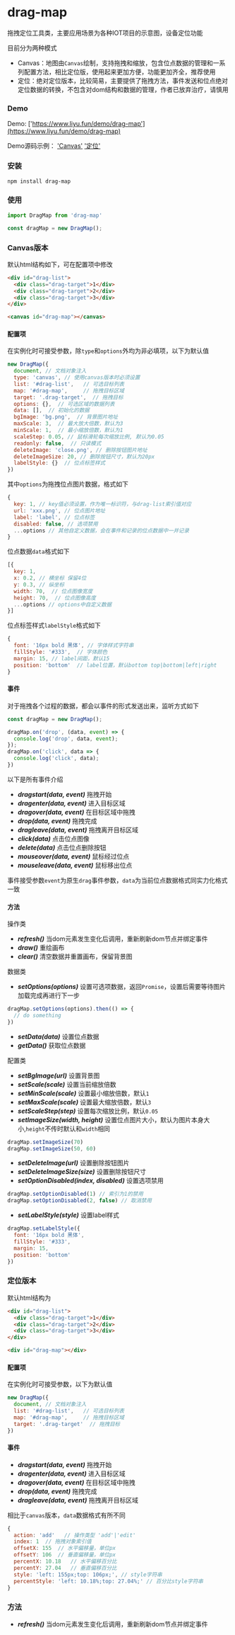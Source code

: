 # drag-map

拖拽定位工具类，主要应用场景为各种IOT项目的示意图，设备定位功能

目前分为两种模式

- Canvas：地图由`Canvas`绘制，支持拖拽和缩放，包含位点数据的管理和一系列配置方法，相比定位版，使用起来更加方便，功能更加齐全，推荐使用
- 定位：绝对定位版本，比较简易，主要提供了拖拽方法，事件发送和位点绝对定位数据的转换，不包含对dom结构和数据的管理，作者已放弃治疗，请慎用

### Demo
Demo: ['https://www.liyu.fun/demo/drag-map'](https://www.liyu.fun/demo/drag-map)

Demo源码示例： ['Canvas'](https://github.com/gitliyu/drag-map/blob/master/demo/src/views/Canvas.vue)  ['定位'](https://github.com/gitliyu/drag-map/blob/master/demo/src/views/Position.vue)

### 安装
```
npm install drag-map
```

### 使用
```javascript
import DragMap from 'drag-map'

const dragMap = new DragMap();
```
### Canvas版本
默认html结构如下，可在配置项中修改
```html
<div id="drag-list">
  <div class="drag-target">1</div>
  <div class="drag-target">2</div>
  <div class="drag-target">3</div>
</div>

<canvas id="drag-map"></canvas>
```
#### 配置项
在实例化时可接受参数，除`type`和`options`外均为非必填项，以下为默认值
```javascript
new DragMap({
  document, // 文档对象注入
  type: 'canvas', // 使用canvas版本时必须设置
  list: '#drag-list',   // 可选目标列表
  map: '#drag-map',     // 拖拽目标区域
  target: '.drag-target',  // 拖拽目标
  options: {},  // 可选区域的数据列表
  data: [],  // 初始化的数据
  bgImage: 'bg.png',  // 背景图片地址
  maxScale: 3,  // 最大放大倍数，默认为3
  minScale: 1,  // 最小缩放倍数，默认为1
  scaleStep: 0.05, // 鼠标滑轮每次缩放比例, 默认为0.05
  readonly: false,  // 只读模式
  deleteImage: 'close.png', // 删除按钮图片地址
  deleteImageSize: 20, // 删除按钮尺寸，默认为20px
  labelStyle: {}  // 位点标签样式
})
```
其中`options`为拖拽位点图片数据，格式如下
```javascript
{
  key: 1, // key值必须设置，作为唯一标识符，与drag-list索引值对应
  url: 'xxx.png', // 位点图片地址
  label: 'label', // 位点标签
  disabled: false, // 选项禁用
  ...options // 其他自定义数据，会在事件和记录的位点数据中一并记录
}
```
位点数据`data`格式如下
```javascript
[{
  key: 1,
  x: 0.2, // 横坐标 保留4位
  y: 0.3, // 纵坐标
  width: 70,  // 位点图像宽度
  height: 70,  // 位点图像高度
  ...options // options中自定义数据
}]
```
位点标签样式`labelStyle`格式如下
```javascript
{
  font: '16px bold 黑体', // 字体样式字符串
  fillStyle: '#333',  // 字体颜色
  margin: 15, // label间距，默认15
  position: 'bottom'  // label位置，默认bottom top|bottom|left|right
}
```

#### 事件
对于拖拽各个过程的数据，都会以事件的形式发送出来，监听方式如下
```javascript
const dragMap = new DragMap();

dragMap.on('drop', (data, event) => {
  console.log('drop', data, event);
});
dragMap.on('click', data => {
  console.log('click', data);
})
```
以下是所有事件介绍

- ***dragstart(data, event)*** 拖拽开始
- ***dragenter(data, event)*** 进入目标区域
- ***dragover(data, event)*** 在目标区域中拖拽
- ***drop(data, event)*** 拖拽完成
- ***dragleave(data, event)*** 拖拽离开目标区域
- ***click(data)*** 点击位点图像
- ***delete(data)*** 点击位点删除按钮
- ***mouseover(data, event)*** 鼠标经过位点
- ***mouseleave(data, event)*** 鼠标移出位点

事件接受参数`event`为原生`drag`事件参数，`data`为当前位点数据格式同实力化格式一致

#### 方法
操作类
- ***refresh()*** 当dom元素发生变化后调用，重新刷新dom节点并绑定事件
- ***draw()*** 重绘画布
- ***clear()*** 清空数据并重置画布，保留背景图

数据类
- ***setOptions(options)*** 设置可选项数据，返回`Promise`，设置后需要等待图片加载完成再进行下一步
```javascript
dragMap.setOptions(options).then(() => {
  // do something
})
```
- ***setData(data)*** 设置位点数据
- ***getData()*** 获取位点数据

配置类
- ***setBgImage(url)*** 设置背景图
- ***setScale(scale)*** 设置当前缩放倍数
- ***setMinScale(scale)*** 设置最小缩放倍数，默认`1`
- ***setMaxScale(scale)*** 设置最大缩放倍数，默认`3`
- ***setScaleStep(step)*** 设置每次缩放比例，默认`0.05`
- ***setImageSize(width, height)*** 设置位点图片大小，默认为图片本身大小,`height`不传时默认和`width`相同
```javascript
dragMap.setImageSize(70)
dragMap.setImageSize(50, 60)
```
- ***setDeleteImage(url)*** 设置删除按钮图片
- ***setDeleteImageSize(size)*** 设置删除按钮尺寸
- ***setOptionDisabled(index, disabled)*** 设置选项禁用
```javascript
dragMap.setOptionDisabled(1) // 索引为1的禁用
dragMap.setOptionDisabled(2, false) // 取消禁用
```
- ***setLabelStyle(style)*** 设置label样式
```javascript
dragMap.setLabelStyle({
  font: '16px bold 黑体',
  fillStyle: '#333',
  margin: 15,
  position: 'bottom'
})
```


### 定位版本
默认html结构为
```html
<div id="drag-list">
  <div class="drag-target">1</div>
  <div class="drag-target">2</div>
  <div class="drag-target">3</div>
</div>

<div id="drag-map"></div>
```
#### 配置项
在实例化时可接受参数，以下为默认值
```javascript
new DragMap({
  document, // 文档对象注入
  list: '#drag-list',   // 可选目标列表
  map: '#drag-map',     // 拖拽目标区域
  target: '.drag-target'  // 拖拽目标
})
```
#### 事件
- ***dragstart(data, event)*** 拖拽开始
- ***dragenter(data, event)*** 进入目标区域
- ***dragover(data, event)*** 在目标区域中拖拽
- ***drop(data, event)*** 拖拽完成
- ***dragleave(data, event)*** 拖拽离开目标区域

相比于`canvas`版本，`data`数据格式有所不同
```javascript
{
  action: 'add'   // 操作类型 'add'|'edit'
  index: 1  // 拖拽对象索引值
  offsetX: 155  // 水平偏移量，单位px
  offsetY: 106  // 垂直偏移量，单位px
  percentX: 10.18   // 水平偏移百分比
  percentY: 27.04   // 垂直偏移百分比
  style: 'left: 155px;top: 106px;', // style字符串
  percentStyle: 'left: 10.18%;top: 27.04%;' // 百分比style字符串
}
```
### 方法
- ***refresh()*** 当dom元素发生变化后调用，重新刷新dom节点并绑定事件
